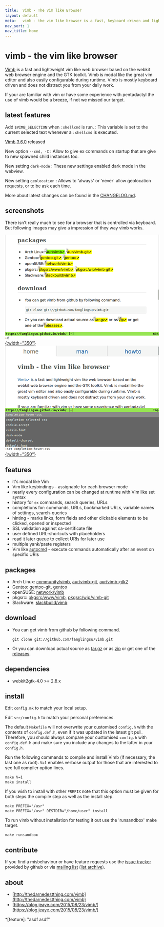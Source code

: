 ```yaml
---
title:  Vimb - The Vim like Browser
layout: default
meta:   vimb - the vim like browser is a fast, keyboard driven and lightweight web-browser
nav_sort: 1
nav_title: home
---
```


# vimb - the vim like browser
[Vimb][vimb] is a fast and lightweight vim like web browser based on the
webkit web browser engine and the GTK toolkit. Vimb is modal like the great
vim editor and also easily configurable during runtime. Vimb is mostly
keyboard driven and does not distract you from your daily work.

If your are familiar with vim or have some experience with pentadactyl the use
of vimb would be a breeze, if not we missed our target.

## latest features
Add `$VIMB_SELECTION` when `:shellcmd` is run.
: This variable is set to the current selected text whenever a `:shellcmd` is
  executed.

[Vimb 3.6.0](https://github.com/fanglingsu/vimb/releases/tag/3.6.0) released

New option `--cmd, -C`
: Allow to give ex commands on startup that are give to new spawned child
  instances too.

New setting `dark-mode`
: These new settings enabled dark mode in the webview.

New setting `geolocation`
: Allows to 'always' or 'never' allow geolocation requests, or to be ask each
  time.

More about latest changes can be found in the [CHANGELOG.md][]. 

## screenshots
There isn't really much to see for a browser that is controlled via keyboard.
But following images may give a impression of they way vimb works.

[![vimb hinting marks active element like links](media/vimb-hints.png "link hinting (684x465 : 13kB)"){:width="350"}](media/vimb-hints.png)
[![completion with scrallable completion menu](media/vimb-completion.png "completion of settings (686x467 : 13kB)"){:width="350"}](media/vimb-completion.png)

## features
- it's modal like Vim
- Vim like keybindings - assignable for each browser mode
- nearly every configuration can be changed at runtime with Vim like set syntax
- history for `ex` commands, search queries, URLs
- completions for: commands, URLs, bookmarked URLs, variable names of settings, search-queries
- hinting - marks links, form fields and other clickable elements to
  be clicked, opened or inspected
- SSL validation against ca-certificate file
- user defined URL-shortcuts with placeholders
- read it later queue to collect URIs for later use
- multiple yank/paste registers
- Vim like [autocmd][] - execute commands automatically after an event on specific
  URIs

## packages
- Arch Linux: [community/vimb][], [aur/vimb-git][], [aur/vimb-gtk2][]
- Gentoo: [gentoo-git][], [gentoo][]
- openSUSE: [network/vimb][]
- pkgsrc: [pkgsrc/www/vimb][], [pkgsrc/wip/vimb-git][]
- Slackware: [slackbuild/vimb][]

## download
- You can get vimb from github by following command.

      git clone git://github.com/fanglingsu/vimb.git

- Or you can download actual source as [tar.gz][tgz] or as [zip][] or get
  one of the [releases][].

## dependencies
- webkit2gtk-4.0 >= 2.8.x

## install
Edit `config.mk` to match your local setup.

Edit `src/config.h` to match your personal preferences.

The default `Makefile` will not overwrite your customised `config.h` with the
contents of `config.def.h`, even if it was updated in the latest git pull.
Therefore, you should always compare your customised `config.h` with
`config.def.h` and make sure you include any changes to the latter in your
`config.h`.

Run the following commands to compile and install Vimb (if necessary, the last
one as root). `V=1` enables verbose output for those that are interested to
see full compiler option lines.

    make V=1
    make install

If you wish to install with other `PREFIX` note that this option must be
given for both steps the compile step as well as the install step.

    make PREFIX="/usr"
    make PREFIX="/usr" DESTDIR="/home/user" install

To run vimb without installation for testing it out use the 'runsandbox' make
target.

    make runsandbox

## contribute
If you find a misbehaviour or have feature requests use the
[issue tracker][bug] provided by github or via [mailing list][mail] ([list archive][mail-archive]).

## about
- [http://thedarnedestthing.com/vimb](http://thedarnedestthing.com/vimb)
- [https://blog.jeaye.com/2015/08/23/vimb/](https://blog.jeaye.com/2015/08/23/vimb/)

[aur/vimb-git]:        https://aur.archlinux.org/packages/vimb-git
[aur/vimb-gtk2]:       https://aur.archlinux.org/packages/vimb-gtk2/
[community/vimb]:      https://www.archlinux.org/packages/community/x86_64/vimb/
[gentoo-git]:          https://github.com/tharvik/overlay/tree/master/www-client/vimb
[gentoo]:              https://github.com/hsoft/portage-overlay/tree/master/www-client/vimb
[vimb]:                https://github.com/fanglingsu/vimb "vimb project sources"
[mail]:                https://lists.sourceforge.net/lists/listinfo/vimb-users "vimb vim like browser - mailing list"
[mail-archive]:        https://sourceforge.net/p/vimb/vimb/vimb-users/ "vimb - mailing list archive"
[bug]:                 https://github.com/fanglingsu/vimb/issues "vimb vim like browser - issues"
[zip]:                 https://github.com/fanglingsu/vimb/archive/master.zip "vimb download zip"
[tgz]:                 https://github.com/fanglingsu/vimb/archive/master.tar.gz "vimb download tar.gz"
[releases]:            https://github.com/fanglingsu/vimb/releases "vimb download releases"
[autocmd]:             https://fanglingsu.github.io/vimb/man.html#Autocmd "vim like autocmd"
[slackbuild/vimb]:     https://slackbuilds.org/repository/14.2/network/vimb/
[pkgsrc/wip/vimb-git]: http://pkgsrc.se/wip/vimb-git
[pkgsrc/www/vimb]:     http://pkgsrc.se/www/vimb
[network/vimb]:        https://build.opensuse.org/package/show/network/vimb
[CHANGELOG.md]:        https://github.com/fanglingsu/vimb/blob/master/CHANGELOG.md "Changelog of the vimb browser project"
*[feature]: "asdf asdf"
